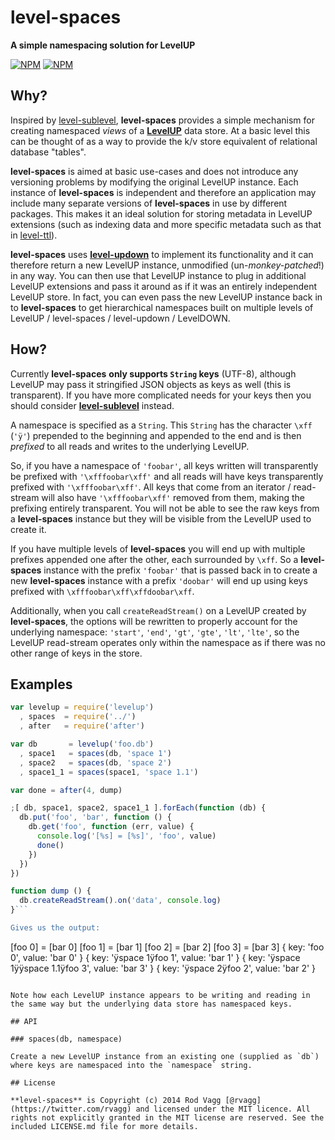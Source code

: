 # level-spaces

**A simple namespacing solution for LevelUP**

[![NPM](https://nodei.co/npm/level-spaces.png?downloads=true&downloadRank=true)](https://nodei.co/npm/level-spaces/)
[![NPM](https://nodei.co/npm-dl/level-spaces.png?months=6&height=3)](https://nodei.co/npm/level-spaces/)

## Why?

Inspired by [level-sublevel](https://github.com/dominictarr/level-sublevel), **level-spaces** provides a simple mechanism for creating namespaced *views* of a **[LevelUP](https://github.com/rvagg/node-levelup)** data store. At a basic level this can be thought of as a way to provide the k/v store equivalent of relational database "tables".

**level-spaces** is aimed at basic use-cases and does not introduce any versioning problems by modifying the original LevelUP instance. Each instance of **level-spaces** is independent and therefore an application may include many separate versions of **level-spaces** in use by different packages. This makes it an ideal solution for storing metadata in LevelUP extensions (such as indexing data and more specific metadata such as that in [level-ttl](https://github.com/rvagg/node-level-ttl/)).

**level-spaces** uses **[level-updown](https://github.com/rvagg/level-updown)** to implement its functionality and it can therefore return a new LevelUP instance, unmodified (un-*monkey-patched*!) in any way. You can then use that LevelUP instance to plug in additional LevelUP extensions and pass it around as if it was an entirely independent LevelUP store. In fact, you can even pass the new LevelUP instance back in to **level-spaces** to get hierarchical namespaces built on multiple levels of LevelUP / level-spaces / level-updown / LevelDOWN.

## How?

Currently **level-spaces** **only supports `String` keys** (UTF-8), although LevelUP may pass it stringified JSON objects as keys as well (this is transparent). If you have more complicated needs for your keys then you should consider **[level-sublevel](https://github.com/rvagg/level-sublevel)** instead.

A namespace is specified as a `String`. This `String` has the character `\xff` (`'ÿ'`) prepended to the beginning and appended to the end and is then *prefixed* to all reads and writes to the underlying LevelUP.

So, if you have a namespace of `'foobar'`, all keys written will transparently be prefixed with `'\xfffoobar\xff'` and all reads will have keys transparently prefixed with `'\xfffoobar\xff'`. All keys that come from an iterator / read-stream will also have `'\xfffoobar\xff'` removed from them, making the prefixing entirely transparent. You will not be able to see the raw keys from a **level-spaces** instance but they will be visible from the LevelUP used to create it.

If you have multiple levels of **level-spaces** you will end up with multiple prefixes appended one after the other, each surrounded by `\xff`. So a **level-spaces** instance with the prefix `'foobar'` that is passed back in to create a new **level-spaces** instance with a prefix `'doobar'` will end up using keys prefixed with `\xfffoobar\xff\xffdoobar\xff`.

Additionally, when you call `createReadStream()` on a LevelUP created by **level-spaces**, the options will be rewritten to properly account for the underlying namespace: `'start'`, `'end'`, `'gt'`, `'gte'`, `'lt'`, `'lte'`, so the LevelUP read-stream operates only within the namespace as if there was no other range of keys in the store.

## Examples

```js
var levelup = require('levelup')
  , spaces  = require('../')
  , after   = require('after')

var db       = levelup('foo.db')
  , space1   = spaces(db, 'space 1')
  , space2   = spaces(db, 'space 2')
  , space1_1 = spaces(space1, 'space 1.1')

var done = after(4, dump)

;[ db, space1, space2, space1_1 ].forEach(function (db) {
  db.put('foo', 'bar', function () {
    db.get('foo', function (err, value) {
      console.log('[%s] = [%s]', 'foo', value)
      done()
    })
  })
})

function dump () {
  db.createReadStream().on('data', console.log)
}```

Gives us the output:

```
[foo 0] = [bar 0]
[foo 1] = [bar 1]
[foo 2] = [bar 2]
[foo 3] = [bar 3]
{ key: 'foo 0', value: 'bar 0' }
{ key: 'ÿspace 1ÿfoo 1', value: 'bar 1' }
{ key: 'ÿspace 1ÿÿspace 1.1ÿfoo 3', value: 'bar 3' }
{ key: 'ÿspace 2ÿfoo 2', value: 'bar 2' }
```

Note how each LevelUP instance appears to be writing and reading in the same way but the underlying data store has namespaced keys.

## API

### spaces(db, namespace)

Create a new LevelUP instance from an existing one (supplied as `db`) where keys are namespaced into the `namespace` string.

## License

**level-spaces** is Copyright (c) 2014 Rod Vagg [@rvagg](https://twitter.com/rvagg) and licensed under the MIT licence. All rights not explicitly granted in the MIT license are reserved. See the included LICENSE.md file for more details.
